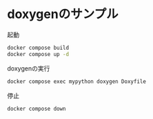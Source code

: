 # doxygenのサンプル

起動

```bash
docker compose build
docker compose up -d
```

doxygenの実行

```bash
docker compose exec mypython doxygen Doxyfile
```

停止

```bash
docker compose down
```
